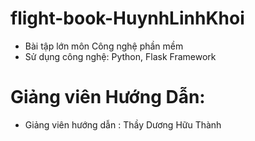 # flight-book-HuynhLinhKhoi
* Bài tập lớn môn Công nghệ phần mềm
* Sử dụng công nghệ: Python, Flask Framework
# Giảng viên Hướng Dẫn:
* Giảng viên hướng dẫn : Thầy Dương Hữu Thành
